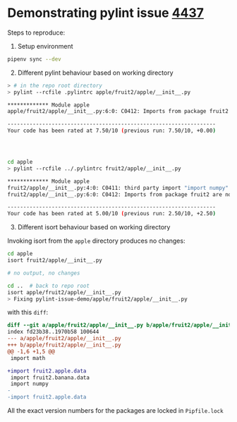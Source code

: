 # Demonstrating pylint issue [4437](https://github.com/PyCQA/pylint/issues/4437)

Steps to reproduce:

1. Setup environment
```bash
pipenv sync --dev
```

2. Different pylint behaviour based on working directory
```bash
> # in the repo root directory
> pylint --rcfile .pylintrc apple/fruit2/apple/__init__.py

************* Module apple
apple/fruit2/apple/__init__.py:6:0: C0412: Imports from package fruit2 are not grouped (ungrouped-imports)

------------------------------------------------------------------
Your code has been rated at 7.50/10 (previous run: 7.50/10, +0.00)




cd apple
> pylint --rcfile ../.pylintrc fruit2/apple/__init__.py

************* Module apple
fruit2/apple/__init__.py:4:0: C0411: third party import "import numpy" should be placed before "import fruit2.banana.data" (wrong-import-order)
fruit2/apple/__init__.py:6:0: C0412: Imports from package fruit2 are not grouped (ungrouped-imports)

------------------------------------------------------------------
Your code has been rated at 5.00/10 (previous run: 2.50/10, +2.50)
```

3. Different isort behaviour based on working directory

Invoking isort from the `apple` directory produces no changes:

```bash
cd apple
isort fruit2/apple/__init__.py

# no output, no changes

cd ..  # back to repo root
isort apple/fruit2/apple/__init__.py
> Fixing pylint-issue-demo/apple/fruit2/apple/__init__.py
```

with this `diff`:

```diff
diff --git a/apple/fruit2/apple/__init__.py b/apple/fruit2/apple/__init__.py
index fd23b38..1970b58 100644
--- a/apple/fruit2/apple/__init__.py
+++ b/apple/fruit2/apple/__init__.py
@@ -1,6 +1,5 @@
 import math

+import fruit2.apple.data
 import fruit2.banana.data
 import numpy
-
-import fruit2.apple.data
```

All the exact version numbers for the packages are locked in `Pipfile.lock`